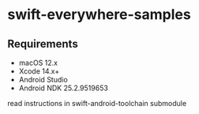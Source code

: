 # swift-everywhere-samples

## Requirements

- macOS 12.x
- Xcode 14.x+
- Android Studio 
- Android NDK 25.2.9519653

read instructions in swift-android-toolchain submodule